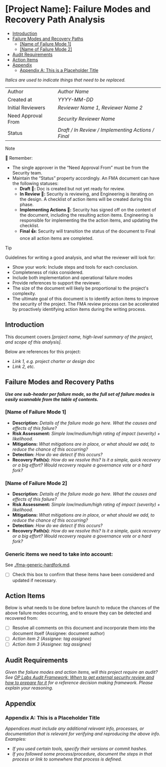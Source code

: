 # [Project Name]: Failure Modes and Recovery Path Analysis

<!-- START doctoc generated TOC please keep comment here to allow auto update -->
<!-- DON'T EDIT THIS SECTION, INSTEAD RE-RUN doctoc TO UPDATE -->

- [Introduction](#introduction)
- [Failure Modes and Recovery Paths](#failure-modes-and-recovery-paths)
  - [[Name of Failure Mode 1]](#name-of-failure-mode-1)
  - [[Name of Failure Mode 2]](#name-of-failure-mode-2)
- [Audit Requirements](#audit-requirements)
- [Action Items](#action-items)
- [Appendix](#appendix)
  - [Appendix A: This is a Placeholder Title](#appendix-a-this-is-a-placeholder-title)

<!-- END doctoc generated TOC please keep comment here to allow auto update -->

*Italics are used to indicate things that need to be replaced.*

| | |
|--------|--------------|
| Author | *Author Name* |
| Created at | *YYYY-MM-DD* |
| Initial Reviewers | *Reviewer Name 1, Reviewer Name 2* |
| Need Approval From | *Security Reviewer Name* |
| Status | *Draft / In Review / Implementing Actions / Final* |

> [!NOTE]
> 📢 Remember:
>
> - The single approver in the “Need Approval From” must be from the Security team. 
> - Maintain the “Status” property accordingly. An FMA document can have the following statuses:
>   - **Draft 📝:** Doc is created but not yet ready for review.
>   - **In Review 🔎:** Security is reviewing, and Engineering is iterating on the design. A checklist of action items will be created during this phase.
>   - **Implementing Actions 🛫:** Security has signed off on the content of the document, including the resulting action items. Engineering is responsible for implementing the the action items, and updating the checklist.
>   - **Final 👍:** Security will transition the status of the document to Final once all action items are completed.

> [!TIP]
> Guidelines for writing a good analysis, and what the reviewer will look for:
>
> - Show your work: Include steps and tools for each conclusion.
> - Completeness of risks considered.
> - Include both implementation and operational failure modes
> - Provide references to support the reviewer.
> - The size of the document will likely be proportional to the project's complexity.
> - The ultimate goal of this document is to identify action items to improve the security of the  project. The FMA review process can be accelerated by proactively identifying action items during the writing process.

## Introduction

This document covers *[project name, high-level summary of the project, and scope of this analysis].*

Below are references for this project:

- *Link 1, e.g. project charter or design doc*
- *Link 2, etc.*

## Failure Modes and Recovery Paths

***Use one sub-header per failure mode, so the full set of failure modes is easily scannable from the table of contents.***

### [Name of Failure Mode 1]

- **Description:** *Details of the failure mode go here. What the causes and effects of this failure?*
- **Risk Assessment:** *Simple low/medium/high rating of impact (severity) + likelihood.*
- **Mitigations:** *What mitigations are in place, or what should we add, to reduce the chance of this occurring?*
- **Detection:** *How do we detect if this occurs?*
- **Recovery Path(s)**: *How do we resolve this? Is it a simple, quick recovery or a big effort? Would recovery require a governance vote or a hard fork?*

### [Name of Failure Mode 2]

- **Description:** *Details of the failure mode go here. What the causes and effects of this failure?*
- **Risk Assessment:** *Simple low/medium/high rating of impact (severity) + likelihood.*
- **Mitigations:** *What mitigations are in place, or what should we add, to reduce the chance of this occurring?*
- **Detection:** *How do we detect if this occurs?*
- **Recovery Path(s)**: *How do we resolve this? Is it a simple, quick recovery or a big effort? Would recovery require a governance vote or a hard fork?*

### Generic items we need to take into account:
See [./fma-generic-hardfork.md](./fma-generic-hardfork.md). 

- [ ] Check this box to confirm that these items have been considered and updated if necessary.


## Action Items

Below is what needs to be done before launch to reduce the chances of the above failure modes occurring, and to ensure they can be detected and recovered from:

- [ ] Resolve all comments on this document and incorporate them into the document itself (Assignee: document author)
- [ ] *Action item 2 (Assignee: tag assignee)*
- [ ] *Action item 3 (Assignee: tag assignee)*

## Audit Requirements

*Given the failure modes and action items, will this project require an audit? See [OP Labs Audit Framework: When to get external security review and how to prepare for it](https://gov.optimism.io/t/op-labs-audit-framework-when-to-get-external-security-review-and-how-to-prepare-for-it/6864) for a reference decision making framework. Please explain your reasoning.*

## Appendix

### Appendix A: This is a Placeholder Title

*Appendices must include any additional relevant info, processes, or documentation that is relevant for verifying and reproducing the above info. Examples:*

- *If you used certain tools, specify their versions or commit hashes.*
- *If you followed some process/procedure, document the steps in that process or link to somewhere that process is defined.*
